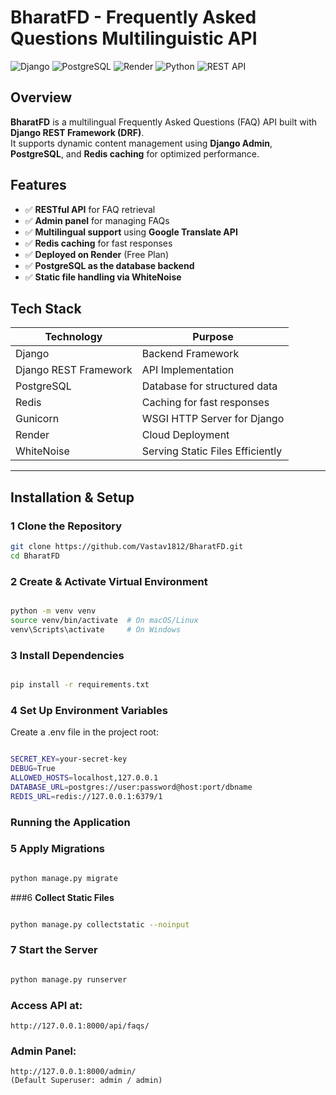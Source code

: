 #  BharatFD - Frequently Asked Questions Multilinguistic API

![Django](https://img.shields.io/badge/Django-4.2.7-green)
![PostgreSQL](https://img.shields.io/badge/PostgreSQL-14-blue)
![Render](https://img.shields.io/badge/Deployed_on-Render-purple)
![Python](https://img.shields.io/badge/Python-3.11-yellow)
![REST API](https://img.shields.io/badge/REST-API-orange)

##  Overview

**BharatFD** is a multilingual Frequently Asked Questions (FAQ) API built with **Django REST Framework (DRF)**.  
It supports dynamic content management using **Django Admin**, **PostgreSQL**, and **Redis caching** for optimized performance.

## Features

- ✅ **RESTful API** for FAQ retrieval
- ✅ **Admin panel** for managing FAQs
- ✅ **Multilingual support** using **Google Translate API**
- ✅ **Redis caching** for fast responses
- ✅ **Deployed on Render** (Free Plan)
- ✅ **PostgreSQL as the database backend**
- ✅ **Static file handling via WhiteNoise**

##  Tech Stack

| Technology     | Purpose                           |
|--------------|--------------------------------|
| Django       | Backend Framework              |
| Django REST Framework | API Implementation      |
| PostgreSQL   | Database for structured data   |
| Redis        | Caching for fast responses     |
| Gunicorn     | WSGI HTTP Server for Django    |
| Render       | Cloud Deployment               |
| WhiteNoise   | Serving Static Files Efficiently |

---

##  Installation & Setup

### 1️ **Clone the Repository**
```sh
git clone https://github.com/Vastav1812/BharatFD.git
cd BharatFD
```
### 2️ **Create & Activate Virtual Environment**
```sh

python -m venv venv
source venv/bin/activate  # On macOS/Linux
venv\Scripts\activate     # On Windows
```
### 3️ **Install Dependencies**
```sh

pip install -r requirements.txt
```
### 4️ **Set Up Environment Variables**
Create a .env file in the project root:

```sh

SECRET_KEY=your-secret-key
DEBUG=True
ALLOWED_HOSTS=localhost,127.0.0.1
DATABASE_URL=postgres://user:password@host:port/dbname
REDIS_URL=redis://127.0.0.1:6379/1
```
### Running the Application
### 5️ **Apply Migrations**
```sh

python manage.py migrate
```
###6️ **Collect Static Files**
```sh

python manage.py collectstatic --noinput
```
### 7️ **Start the Server**
```sh

python manage.py runserver
```
### Access API at:
```
http://127.0.0.1:8000/api/faqs/
```

### Admin Panel:
```
http://127.0.0.1:8000/admin/
(Default Superuser: admin / admin)
```
